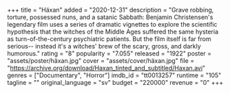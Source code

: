 +++
title = "Häxan"
added = "2020-12-31"
description = "Grave robbing, torture, possessed nuns, and a satanic Sabbath: Benjamin Christensen's legendary film uses a series of dramatic vignettes to explore the scientific hypothesis that the witches of the Middle Ages suffered the same hysteria as turn-of-the-century psychiatric patients. But the film itself is far from serious-- instead it's a witches' brew of the scary, gross, and darkly humorous."
rating = "8"
popularity = "7.055"
released = "1922"
poster = "assets/poster/häxan.jpg"
cover = "assets/cover/häxan.jpg"
file = "https://archive.org/download/Haxan_tinted_and_subtitled/Haxan.avi"
genres = ["Documentary", "Horror"]
imdb_id = "tt0013257"
runtime = "105"
tagline = ""
original_language = "sv"
budget = "220000"
revenue = "0"
+++